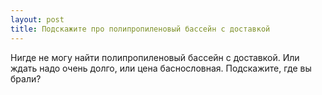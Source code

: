 ```yaml
---
layout: post 
title: Подскажите про полипропиленовый бассейн с доставкой 
--- 
```

Нигде не могу найти полипропиленовый бассейн с доставкой. Или ждать надо очень долго, или цена баснословная. Подскажите, где вы брали?